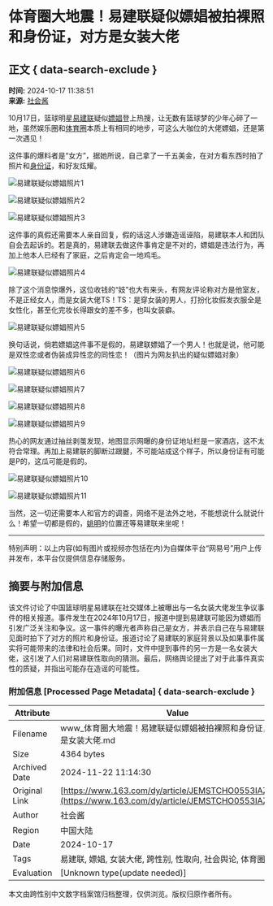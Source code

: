 # 体育圈大地震！易建联疑似嫖娼被拍裸照和身份证，对方是女装大佬

## 正文 { data-search-exclude }


**时间:** 2024-10-17 11:38:51  
**来源:** [社会酱](https://www.163.com/dy/media/T1658192308779.html)

10月17日，篮球明星[易建联](https://ent.163.com/keywords/6/1/66135efa8054/1.html)疑似[嫖娼](https://ent.163.com/keywords/5/d/5ad65a3c/1.html)登上热搜，让无数有篮球梦的少年心碎了一地，虽然娱乐圈和[体育圈](https://ent.163.com/keywords/4/5/4f5380b25708/1.html)本质上有相同的地步，可这么大咖位的大佬嫖娼，还是第一次遇见！

这件事的爆料者是“女方”，据她所说，自己拿了一千五美金，在对方看东西时拍了照片和[身份证](https://ent.163.com/keywords/8/a/8eab4efd8bc1/1.html)，和好友炫耀。

![易建联疑似嫖娼照片1](https://nimg.ws.126.net/?url=http%3A%2F%2Fdingyue.ws.126.net%2F2024%2F1017%2F04fae474j00slhdur009id000bu00ejp.jpg&thumbnail=660x2147483647&quality=80&type=jpg)

![易建联疑似嫖娼照片2](https://nimg.ws.126.net/?url=http%3A%2F%2Fdingyue.ws.126.net%2F2024%2F1017%2F006f5dcej00slhdur008id000dg00ekp.jpg&thumbnail=660x2147483647&quality=80&type=jpg)

![易建联疑似嫖娼照片3](https://nimg.ws.126.net/?url=http%3A%2F%2Fdingyue.ws.126.net%2F2024%2F1017%2F6af623dcj00slhdur003qd000ao00esp.jpg&thumbnail=660x2147483647&quality=80&type=jpg)

这件事的真假还需要本人亲自回复，假的话这人涉嫌造谣诬陷，易建联本人和团队自会去起诉的。若是真的，易建联去做这件事肯定是不对的，嫖娼是违法行为，再加上他本人已经有了家庭，之后肯定会一地鸡毛。

![易建联疑似嫖娼照片4](https://nimg.ws.126.net/?url=http%3A%2F%2Fdingyue.ws.126.net%2F2024%2F1017%2Fe552c619j00slhdvz00apd000bu00g8p.jpg&thumbnail=660x2147483647&quality=80&type=jpg)

除了这个消息惊爆外，这位收钱的“妓”也大有来头，有网友评论称对方是他室友，不是正经女人，而是女装大佬TS！TS：是穿女装的男人，打扮化妆假发衣服全是女性化，甚至化完妆长得跟女的差不多，也叫女装癖。

![易建联疑似嫖娼照片5](https://nimg.ws.126.net/?url=http%3A%2F%2Fdingyue.ws.126.net%2F2024%2F1017%2F14f4fa81j00slhdxb001md000eb00aup.jpg&thumbnail=660x2147483647&quality=80&type=jpg)

换句话说，倘若嫖娼这件事不是假的，易建联嫖娼了一个男人！也就是说，他可能是双性恋或者伪装成异性恋的同性恋！（图片为网友扒出的疑似嫖娼对象）

![易建联疑似嫖娼照片6](https://nimg.ws.126.net/?url=http%3A%2F%2Fdingyue.ws.126.net%2F2024%2F1017%2F016cf28fj00slhe1q005ud0008f00bjp.jpg&thumbnail=660x2147483647&quality=80&type=jpg)

![易建联疑似嫖娼照片7](https://nimg.ws.126.net/?url=http%3A%2F%2Fdingyue.ws.126.net%2F2024%2F1017%2F3a425dfdj00slhe1o0058d000d300fsp.jpg&thumbnail=660x2147483647&quality=80&type=jpg)

![易建联疑似嫖娼照片8](https://nimg.ws.126.net/?url=http%3A%2F%2Fdingyue.ws.126.net%2F2024%2F1017%2F208eff5aj00slhe1o002yd000b60090p.jpg&thumbnail=660x2147483647&quality=80&type=jpg)

![易建联疑似嫖娼照片9](https://nimg.ws.126.net/?url=http%3A%2F%2Fdingyue.ws.126.net%2F2024%2F1017%2Fff62b611j00slhe1q007fd0009i00dsp.jpg&thumbnail=660x2147483647&quality=80&type=jpg)

热心的网友通过抽丝剥茧发现，地图显示网曝的身份证地址栏是一家酒店，这不太符合常理。再加上易建联的脚断过跟腱，不可能站成这个样子，所以身份证有可能是P的，这瓜可能是假的。

![易建联疑似嫖娼照片10](https://nimg.ws.126.net/?url=http%3A%2F%2Fdingyue.ws.126.net%2F2024%2F1017%2F591f747ej00slhdtl008md000ds00emp.jpg&thumbnail=660x2147483647&quality=80&type=jpg)

![易建联疑似嫖娼照片11](https://nimg.ws.126.net/?url=http%3A%2F%2Fdingyue.ws.126.net%2F2024%2F1017%2F5c752ad1j00slhdtl009wd0009g00esp.jpg&thumbnail=660x2147483647&quality=80&type=jpg)

当然，这一切还需要本人和官方的调查，网络不是法外之地，不能想说什么就说什么！希望一切都是假的，[姚明](https://ent.163.com/keywords/5/d/59da660e/1.html)的位置还等易建联来坐呢！

---

特别声明：以上内容(如有图片或视频亦包括在内)为自媒体平台“网易号”用户上传并发布，本平台仅提供信息存储服务。

## 摘要与附加信息

<!-- tcd_abstract -->
该文件讨论了中国篮球明星易建联在社交媒体上被曝出与一名女装大佬发生争议事件的相关报道。事件发生在2024年10月17日，报道中提到易建联可能因为嫖娼而引发广泛关注和争议。这一事件的曝光者声称自己是女方，并表示自己在与易建联见面时拍下了对方的照片和身份证。报道讨论了易建联的家庭背景以及如果事件属实将可能带来的法律和社会后果。同时，文件中提到事件的另一方是一名女装大佬，这引发了人们对易建联性取向的猜测。最后，网络舆论提出了对于此事件真实性的质疑，并指出可能存在造谣的可能性。
<!-- tcd_abstract_end -->

### 附加信息 [Processed Page Metadata] { data-search-exclude }

| Attribute       | Value                                  |
|-----------------|----------------------------------------|
| Filename        | www_体育圈大地震！易建联疑似嫖娼被拍裸照和身份证，对方是女装大佬.md                             |
| Size            | 4364 bytes                           |
| Archived Date   | 2024-11-22 11:14:30                             |
| Original Link   | [https://www.163.com/dy/article/JEMSTCHO0553IAZE.html](https://www.163.com/dy/article/JEMSTCHO0553IAZE.html)                       |
| Author          | 社会酱                               |
| Region          | 中国大陆                               |
| Date            | 2024-10-17                                 |
| Tags            | 易建联, 嫖娼, 女装大佬, 跨性别, 性取向, 社会舆论, 体育圈, 娱乐圈                                 |
| Evaluation            | [Unknown type(update needed)]                                 |
<!-- tcd_table_end -->

本文由跨性别中文数字档案馆归档整理，仅供浏览。版权归原作者所有。
